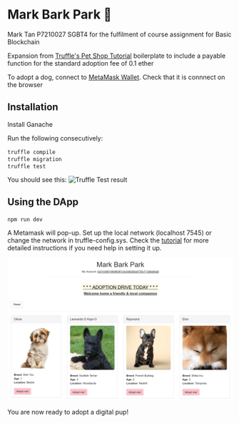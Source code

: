# Mark Bark Park 🐶

Mark Tan P7210027 SGBT4 for the fulfilment of course assignment for Basic Blockchain

Expansion from [Truffle's Pet Shop Tutorial](https://www.trufflesuite.com/tutorials/pet-shop) boilerplate to include a payable function for the standard adoption fee of 0.1 ether

To adopt a dog, connect to [MetaMask Wallet](https://metamask.io). Check that it is connnect on the browser

## Installation

Install Ganache

Run the following consecutively:

    truffle compile
    truffle migration
    truffle test

You should see this:
![Truffle Test result](./images/TruffleTest.png)  

## Using the DApp

    npm run dev

A Metamask will pop-up. Set up the local network (localhost 7545) or change the network in truffle-config.sys. Check the [tutorial](https://www.trufflesuite.com/tutorials/pet-shop) for more detailed instructions if you need help in setting it up.

![Homepage](./images/home.png)  

You are now ready to adopt a digital pup!
